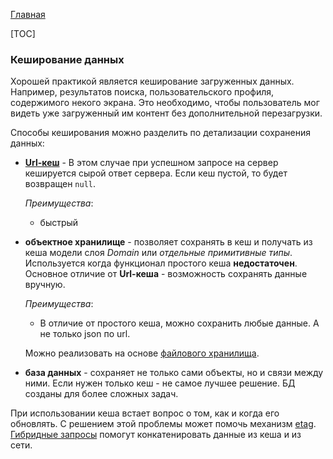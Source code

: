 [Главная](../main.md)

[TOC]

### Кеширование данных

Хорошей практикой является кеширование загруженных данных. Например,
результатов поиска, пользовательского профиля, содержимого некого экрана.
Это необходимо, чтобы пользователь мог видеть уже загруженный им контент
без дополнительной перезагрузки.

Способы кеширования можно разделить по детализации сохранения данных:

- [**Url-кеш**][simple_cache] - В этом случае при успешном запросе на
сервер кешируется сырой ответ сервера.
Если кеш пустой, то будет возвращен `null`.

    *Преимущества*:
     - быстрый

- **объектное хранилище** - позволяет
сохранять в кеш и получать из кеша модели слоя *Domain* или
*отдельные примитивные типы*. Используется когда функционал простого кеша
**недостаточен**. Основное отличие от **Url-кеша**  - возможность
сохранять данные вручную.

   *Преимущества*:
   - В отличие от простого кеша, можно сохранить любые данные. А не только
   json по url.

   Можно реализовать на основе [файлового хранилища][file_cache].

- **база данных** - сохраняет не только сами объекты, но и связи между ними.
Если нужен только кеш - не самое лучшее решение. БД созданы для более сложных задач.

При использовании кеша встает вопрос о том, как и когда его обновлять. С решением
этой проблемы может помочь механизм [etag][etag]. [Гибридные
запросы][hybrid] помогут конкатенировать данные из кеша и из сети.

[etag]: ../../network/docs/etag.md
[hybrid]: ../../network/docs/hybrid.md
[simple_cache]: ../../network/docs/url_cache.md
[file_cache]: ../../filestorage/README.md

